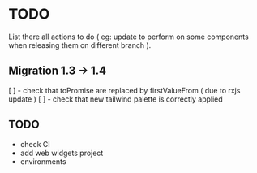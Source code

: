 # TODO

List there all actions to do ( eg: update to perform on some components when releasing them on different branch ).

## Migration 1.3 -> 1.4
[ ] - check that toPromise are replaced by firstValueFrom ( due to rxjs update )
[ ] - check that new tailwind palette is correctly applied

## TODO
- check CI
- add web widgets project
- environments